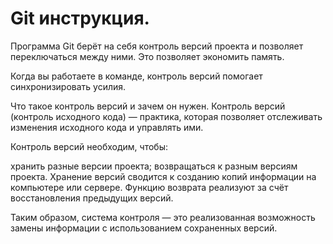 # Git инструкция. # 

Программа Git берёт на себя контроль версий проекта и позволяет переключаться между ними. Это позволяет экономить память.

Когда вы работаете в команде, контроль версий помогает синхронизировать усилия.

Что такое контроль версий и зачем он нужен.
Контроль версий (контроль исходного кода) — практика, которая позволяет отслеживать изменения исходного кода и управлять ими.

Контроль версий необходим, чтобы:

хранить разные версии проекта;
возвращаться к разным версиям проекта.
Хранение версий сводится к созданию копий информации на компьютере или сервере. Функцию возврата реализуют за счёт восстановления предыдущих версий.

Таким образом, система контроля — это реализованная возможность замены информации с использованием сохраненных версий.
